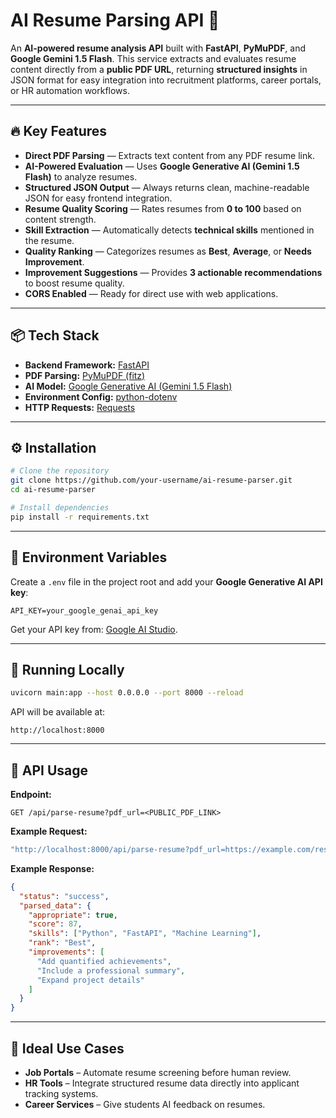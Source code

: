 # AI Resume Parsing API 🚀

An **AI-powered resume analysis API** built with **FastAPI**, **PyMuPDF**, and **Google Gemini 1.5 Flash**.
This service extracts and evaluates resume content directly from a **public PDF URL**, returning **structured insights** in JSON format for easy integration into recruitment platforms, career portals, or HR automation workflows.

---

## 🔥 Key Features

* **Direct PDF Parsing** — Extracts text content from any PDF resume link.
* **AI-Powered Evaluation** — Uses **Google Generative AI (Gemini 1.5 Flash)** to analyze resumes.
* **Structured JSON Output** — Always returns clean, machine-readable JSON for easy frontend integration.
* **Resume Quality Scoring** — Rates resumes from **0 to 100** based on content strength.
* **Skill Extraction** — Automatically detects **technical skills** mentioned in the resume.
* **Quality Ranking** — Categorizes resumes as **Best**, **Average**, or **Needs Improvement**.
* **Improvement Suggestions** — Provides **3 actionable recommendations** to boost resume quality.
* **CORS Enabled** — Ready for direct use with web applications.

---

## 📦 Tech Stack

* **Backend Framework:** [FastAPI](https://fastapi.tiangolo.com/)
* **PDF Parsing:** [PyMuPDF (fitz)](https://pymupdf.readthedocs.io/)
* **AI Model:** [Google Generative AI (Gemini 1.5 Flash)](https://ai.google.dev/)
* **Environment Config:** [python-dotenv](https://pypi.org/project/python-dotenv/)
* **HTTP Requests:** [Requests](https://pypi.org/project/requests/)

---

## ⚙️ Installation

```bash
# Clone the repository
git clone https://github.com/your-username/ai-resume-parser.git
cd ai-resume-parser

# Install dependencies
pip install -r requirements.txt
```

---

## 🔑 Environment Variables

Create a `.env` file in the project root and add your **Google Generative AI API key**:

```
API_KEY=your_google_genai_api_key
```

Get your API key from: [Google AI Studio](https://makersuite.google.com/).

---

## 🚀 Running Locally

```bash
uvicorn main:app --host 0.0.0.0 --port 8000 --reload
```

API will be available at:

```
http://localhost:8000
```

---

## 📡 API Usage

**Endpoint:**

```
GET /api/parse-resume?pdf_url=<PUBLIC_PDF_LINK>
```

**Example Request:**

```bash
"http://localhost:8000/api/parse-resume?pdf_url=https://example.com/resume.pdf"
```

**Example Response:**

```json
{
  "status": "success",
  "parsed_data": {
    "appropriate": true,
    "score": 87,
    "skills": ["Python", "FastAPI", "Machine Learning"],
    "rank": "Best",
    "improvements": [
      "Add quantified achievements",
      "Include a professional summary",
      "Expand project details"
    ]
  }
}
```

---

## 🎯 Ideal Use Cases

* **Job Portals** – Automate resume screening before human review.
* **HR Tools** – Integrate structured resume data directly into applicant tracking systems.
* **Career Services** – Give students AI feedback on resumes.
